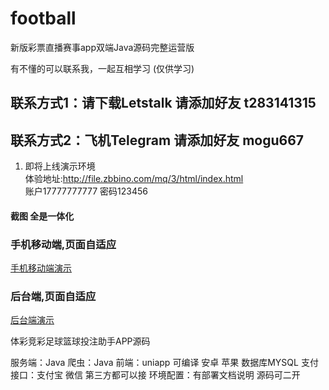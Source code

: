 # football
新版彩票直播赛事app双端Java源码完整运营版

有不懂的可以联系我，一起互相学习 (仅供学习)
## 联系方式1：请下载Letstalk 请添加好友 t283141315
## 联系方式2：飞机Telegram 请添加好友 mogu667

1.  即将上线演示环境  <br>
体验地址:http://file.zbbino.com/mq/3/html/index.html <br>
账户17777777777 密码123456

#### 截图   全是一体化


### 手机移动端,页面自适应
[手机移动端演示](https://ppm-pics-res.s3.ap-southeast-1.amazonaws.com/cms/appview.gif)
### 后台端,页面自适应
[后台端演示](https://ppm-pics-res.s3.ap-southeast-1.amazonaws.com/cms/backview.gif)

体彩竞彩足球篮球投注助手APP源码

服务端：Java
爬虫：Java
前端：uniapp 可编译 安卓 苹果
数据库MYSQL
支付接口：支付宝 微信 第三方都可以接
环境配置：有部署文档说明
源码可二开

